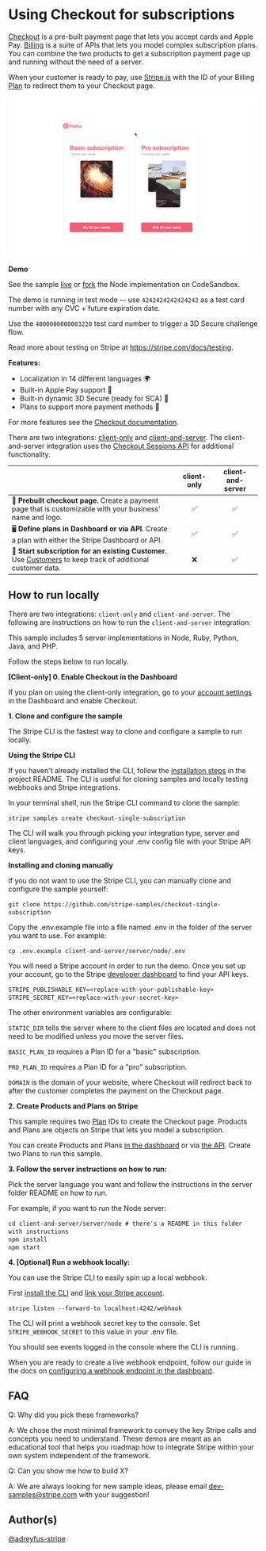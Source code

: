 # Using Checkout for subscriptions

[Checkout](https://stripe.com/docs/payments/checkout) is a pre-built payment page that lets you accept cards and Apple Pay. [Billing](https://stripe.com/docs/billing) is a suite of APIs that lets you model complex subscription plans. You can combine the two products to get a subscription payment page up and running without the need of a server. 

When your customer is ready to pay, use [Stripe.js](https://stripe.com/docs/web) with the ID of your Billing [Plan](https://stripe.com/docs/api/plans) to redirect them to your Checkout page.

<img src="./checkout-demo.gif" alt="A gif of the Checkout payment page rendering" align="center">

**Demo**

See the sample [live](https://4iupj.sse.codesandbox.io/) or [fork](https://codesandbox.io/s/stripe-sample-checkout-single-subscription-4iupj) the Node implementation on CodeSandbox.

The demo is running in test mode -- use `4242424242424242` as a test card number with any CVC + future expiration date.

Use the `4000000000003220` test card number to trigger a 3D Secure challenge flow.

Read more about testing on Stripe at https://stripe.com/docs/testing.

**Features:**

- Localization in 14 different languages 🌍
- Built-in Apple Pay support 🍎
- Built-in dynamic 3D Secure (ready for SCA) 🔔
- Plans to support more payment methods 🔮

For more features see the [Checkout documentation](https://stripe.com/docs/payments/checkout/subscriptions).

There are two integrations: [client-only](./client-only) and [client-and-server](./client-and-server). The client-and-server integration uses the [Checkout Sessions API](https://stripe.com/docs/api/checkout/sessions) for additional functionality.

<!-- prettier-ignore -->
|     | client-only | client-and-server
:--- | :---: | :---:
🔨 **Prebuilt checkout page.** Create a payment page that is customizable with your business' name and logo. | ✅  | ✅ |
🖥️ **Define plans in Dashboard or via API.** Create a plan with either the Stripe Dashboard or API. | ✅  | ✅ |
🔢 **Start subscription for an existing Customer.** Use [Customers](https://stripe.com/docs/api/customers) to keep track of additional customer data.  | ❌  | ✅ |

## How to run locally

There are two integrations: `client-only` and `client-and-server`. The following are instructions on how to run the `client-and-server` integration: 

This sample includes 5 server implementations in Node, Ruby, Python, Java, and PHP.

Follow the steps below to run locally.

**[Client-only] 0. Enable Checkout in the Dashboard**

If you plan on using the client-only integration, go to your [account settings](https://dashboard.stripe.com/account/checkout/settings) in the Dashboard and enable Checkout.


**1. Clone and configure the sample**

The Stripe CLI is the fastest way to clone and configure a sample to run locally. 

**Using the Stripe CLI**

If you haven't already installed the CLI, follow the [installation steps](https://github.com/stripe/stripe-cli#installation) in the project README. The CLI is useful for cloning samples and locally testing webhooks and Stripe integrations.

In your terminal shell, run the Stripe CLI command to clone the sample:

```
stripe samples create checkout-single-subscription
```

The CLI will walk you through picking your integration type, server and client languages, and configuring your .env config file with your Stripe API keys. 

**Installing and cloning manually**

If you do not want to use the Stripe CLI, you can manually clone and configure the sample yourself:

```
git clone https://github.com/stripe-samples/checkout-single-subscription
```

Copy the .env.example file into a file named .env in the folder of the server you want to use. For example:

```
cp .env.example client-and-server/server/node/.env
```

You will need a Stripe account in order to run the demo. Once you set up your account, go to the Stripe [developer dashboard](https://stripe.com/docs/development#api-keys) to find your API keys.

```
STRIPE_PUBLISHABLE_KEY=<replace-with-your-publishable-key>
STRIPE_SECRET_KEY=<replace-with-your-secret-key>
```

The other environment variables are configurable:

`STATIC_DIR` tells the server where to the client files are located and does not need to be modified unless you move the server files.

`BASIC_PLAN_ID` requires a Plan ID for a "basic" subscription.

`PRO_PLAN_ID` requires a Plan ID for a "pro" subscription.

`DOMAIN` is the domain of your website, where Checkout will redirect back to after the customer completes the payment on the Checkout page. 

**2. Create Products and Plans on Stripe** 

This sample requires two [Plan](https://stripe.com/docs/api/plans/object) IDs to create the Checkout page. Products and Plans are objects on Stripe that lets you model a subscription. 

You can create Products and Plans [in the dashboard](https://dashboard.stripe.com/products) or via [the API](https://stripe.com/docs/api/plans/create). Create two Plans to run this sample. 

**3. Follow the server instructions on how to run:**

Pick the server language you want and follow the instructions in the server folder README on how to run.

For example, if you want to run the Node server:

```
cd client-and-server/server/node # there's a README in this folder with instructions
npm install
npm start
```

**4. [Optional] Run a webhook locally:**

You can use the Stripe CLI to easily spin up a local webhook.

First [install the CLI](https://stripe.com/docs/stripe-cli) and [link your Stripe account](https://stripe.com/docs/stripe-cli#link-account).

```
stripe listen --forward-to localhost:4242/webhook
```

The CLI will print a webhook secret key to the console. Set `STRIPE_WEBHOOK_SECRET` to this value in your .env file.

You should see events logged in the console where the CLI is running.

When you are ready to create a live webhook endpoint, follow our guide in the docs on [configuring a webhook endpoint in the dashboard](https://stripe.com/docs/webhooks/setup#configure-webhook-settings). 


## FAQ

Q: Why did you pick these frameworks?

A: We chose the most minimal framework to convey the key Stripe calls and concepts you need to understand. These demos are meant as an educational tool that helps you roadmap how to integrate Stripe within your own system independent of the framework.

Q: Can you show me how to build X?

A: We are always looking for new sample ideas, please email dev-samples@stripe.com with your suggestion!

## Author(s)

[@adreyfus-stripe](https://twitter.com/adrind)
